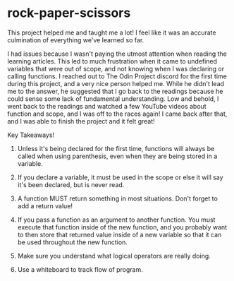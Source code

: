 # rock-paper-scissors

This project helped me and taught me a lot! I feel like it was an accurate culmination of everything we've learned so far. 

I had issues because I wasn't paying the utmost attention when reading the learning articles. This led to much frustration when it came to undefined variables that were out of scope, and not knowing when I was declaring or calling functions. I reached out to The Odin Project discord for the first time during this project, and a very nice person helped me. While he didn't lead me to the answer, he suggested that I go back to the readings because he could sense some lack of fundamental understanding. Low and behold, I went back to the readings and watched a few YouTube videos about function and scope, and I was off to the races again! I came back after that, and I was able to finish the project and it felt great!


Key Takeaways!

1. Unless it's being declared for the first time, functions will always be called when using parenthesis, even when they are being stored in a variable.

2. If you declare a variable, it must be used in the scope or else it will say it's been declared, but is never read.

3. A function MUST return something in most situations. Don't forget to add a return value!

4. If you pass a function as an argument to another function. You must execute that function inside of the new function, and you probably want to then store that returned value inside of a new variable so that it can be used throughout the new function.

5. Make sure you understand what logical operators are really doing.

6. Use a whiteboard to track flow of program.